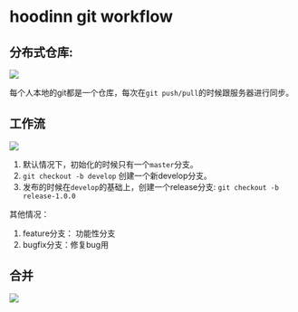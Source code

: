 # hoodinn git workflow


## 分布式仓库:
![](http://gitlab.hd.com/qinx/git-workflow/raw/master/git-workflow/repository.png)

每个人本地的git都是一个仓库，每次在`git push/pull`的时候跟服务器进行同步。

## 工作流
![](http://gitlab.hd.com/qinx/git-workflow/raw/master/git-workflow/git-workflow.png)

1. 默认情况下，初始化的时候只有一个`master`分支。 
2. `git checkout -b develop` 创建一个新develop分支。 
3. 发布的时候在`develop`的基础上，创建一个release分支: `git checkout -b release-1.0.0`

其他情况：
1. feature分支： 功能性分支
2. bugfix分支：修复bug用

## 合并
![](http://gitlab.hd.com/qinx/git-workflow/raw/master/git-workflow/git-merge.png)


